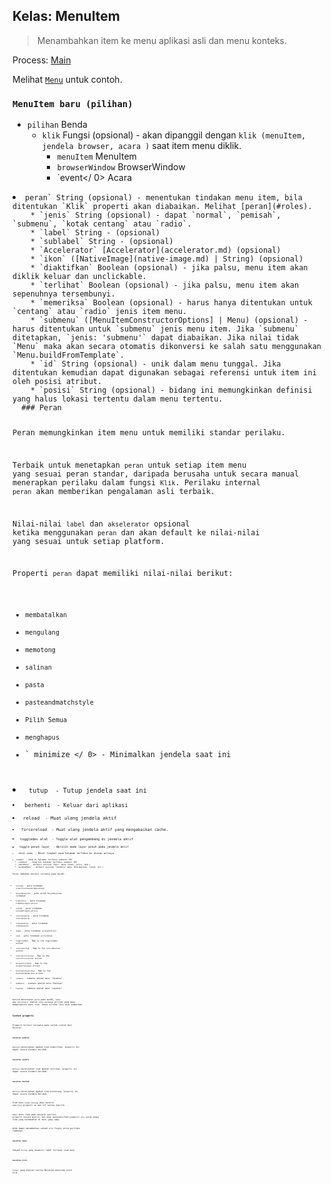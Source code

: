 ## Kelas: MenuItem

> Menambahkan item ke menu aplikasi asli dan menu konteks.

Process: [Main](../glossary.md#main-process)

Melihat [`Menu`](menu.md) untuk contoh.

### `MenuItem baru (pilihan)`

* `pilihan` Benda 
  * `klik` Fungsi (opsional) - akan dipanggil dengan `klik (menuItem, jendela browser, acara )` saat item menu diklik. 
    * `menuItem` MenuItem
    * `browserWindow` BrowserWindow
    * `event</ 0> Acara</li>
</ul></li>
<li><code>peran` String (opsional) - menentukan tindakan menu item, bila ditentukan `Klik` properti akan diabaikan. Melihat [peran](#roles).
    * `jenis` String (opsional) - dapat `normal`, `pemisah`, `submenu`, `kotak centang` atau `radio`.
    * `label` String - (opsional)
    * `sublabel` String - (opsional)
    * `Accelerator` [Accelerator](accelerator.md) (opsional)
    * `ikon` ([NativeImage](native-image.md) | String) (opsional)
    * `diaktifkan` Boolean (opsional) - jika palsu, menu item akan diklik keluar dan unclickable.
    * `terlihat` Boolean (opsional) - jika palsu, menu item akan sepenuhnya tersembunyi.
    * `memeriksa` Boolean (opsional) - harus hanya ditentukan untuk `centang` atau `radio` jenis item menu.
    * `submenu` ([MenuItemConstructorOptions] | Menu) (opsional) - harus ditentukan untuk `submenu` jenis menu item. Jika `submenu` ditetapkan, `jenis: 'submenu'` dapat diabaikan. Jika nilai tidak `Menu` maka akan secara otomatis dikonversi ke salah satu menggunakan `Menu.buildFromTemplate`.
    * `id` String (opsional) - unik dalam menu tunggal. Jika ditentukan kemudian dapat digunakan sebagai referensi untuk item ini oleh posisi atribut.
    * `posisi` String (opsional) - bidang ini memungkinkan definisi yang halus lokasi tertentu dalam menu tertentu.
  ### Peran
  
  Peran memungkinkan item menu untuk memiliki standar perilaku.
  
  Terbaik untuk menetapkan `peran` untuk setiap item menu yang sesuai peran standar, daripada berusaha untuk secara manual menerapkan perilaku dalam fungsi `Klik`. Perilaku internal `peran` akan memberikan pengalaman asli terbaik.
  
  Nilai-nilai `label` dan `akselerator` opsional ketika menggunakan `peran` dan akan default ke nilai-nilai yang sesuai untuk setiap platform.
  
  Properti `peran` dapat memiliki nilai-nilai berikut:
  
  * `membatalkan`
  * `mengulang`
  * `memotong`
  * `salinan`
  * `pasta`
  * `pasteandmatchstyle`
  * `Pilih Semua`
  * `menghapus`
  * ` minimize </ 0> - Minimalkan jendela saat ini</li>
<li><code> tutup </ 0> - Tutup jendela saat ini</li>
<li><code> berhenti </ 0> - Keluar dari aplikasi</li>
<li><code> reload </ 0> - Muat ulang jendela aktif</li>
<li><code> forcereload </ 0> - Muat ulang jendela aktif yang mengabaikan cache.</li>
<li><code> toggledev alat </ 0> - Toggle alat pengembang di jendela aktif</li>
<li><code> toggle penuh layar </ 0> - Beralih mode layar penuh pada jendela aktif</li>
<li><code> reset zoom </ 0> - Reset tingkat zoom halaman terfokus ke ukuran aslinya</li>
<li><code>zoomin` - Zoom di halaman terfokus sebesar 10%
  * `zoomout` - Zoom out halaman terfokus sebesar 10%
  * `editMenu` - default seluruh "Edit" menu (Undo, salin, dsb.)
  * `windowMenu` - default seluruh "Jendela" menu (Minimalkan, tutup, dll.)
  
  Peran tambahan berikut tersedia pada macOS:
  
  * `tentang` - peta tindakan `orderFrontStandardAboutPanel`
  * `menyembunyikan` - peta untuk `menyembunyikan` tindakan
  * `hideothers` - peta tindakan `hideOtherApplications`
  * `unhide` - peta tindakan `unhideAllApplications`
  * `startspeaking` - peta tindakan `startSpeaking`
  * `stopspeaking` - peta tindakan `stopSpeaking`
  * `depan` - peta tindakan `arrangeInFront`
  * `zoom` - peta tindakan `performZoom`
  * `toggletabbar` - Map to the `toggleTabBar` action
  * `selectnexttab` - Map to the `selectNextTab` action
  * `selectprevioustab` - Map to the `selectPreviousTab` action
  * `mergeallwindows` - Map to the `mergeAllWindows` action
  * `movetabtonewwindow` - Map to the `moveTabToNewWindow` action
  * `jendela` - submenu adalah menu "Jendela"
  * `membantu` - submenu adalah menu "Bantuan"
  * `Layanan` - submenu adalah menu "Layanan"
  
  Ketika menentukan `peran` pada macOS, `label` dan `akselerator` adalah satu-satunya pilihan yang akan mempengaruhi menu item. Semua pilihan lain akan diabaikan.
  
  ### Contoh properti
  
  Properti berikut tersedia pada contoh-contoh dari `MenuItem`:
  
  #### `menuItem.enabled`
  
  `Boolean` menunjukkan apakah item diaktifkan, properti ini dapat secara dinamis berubah.
  
  #### `menuItem.visible`
  
  `Boolean` menunjukkan item Apakah terlihat, properti ini dapat secara dinamis berubah.
  
  #### `menuItem.checked`
  
  `Boolean` menunjukkan apakah item dicentang, properti ini dapat secara dinamis berubah.
  
  Item menu `kotak centang` akan beralih `memeriksa` properti on dan off ketika dipilih.
  
  `Radio` menu item akan menyala `memeriksa` properti ketika diklik, dan akan menonaktifkan properti itu untuk semua item yang berdekatan di menu yang sama.
  
  Anda dapat menambahkan sebuah `klik` fungsi untuk perilaku tambahan.
  
  #### `menuItem.label`
  
  Sebuah `String` yang mewakili label terlihat item menu
  
  #### `menuItem.click`
  
  `Fungsi` yang dipecat ketika MenuItem menerima event klik